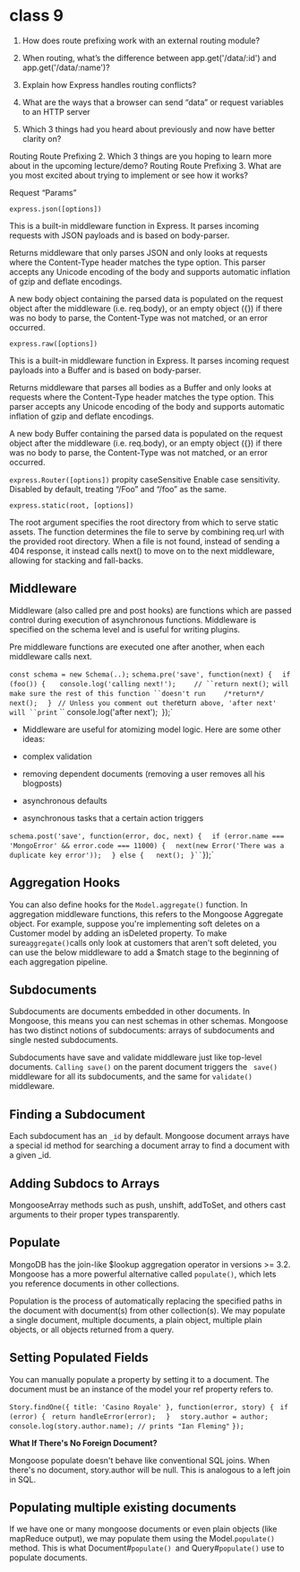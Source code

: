 

# class 9


1. How does route prefixing work with an external routing module?


2. When routing, what’s the difference between app.get('/data/:id') and app.get('/data/:name')?
3. Explain how Express handles routing conflicts?
4. What are the ways that a browser can send “data” or request variables to an HTTP server



1. Which 3 things had you heard about previously and now have better clarity on?

Routing
Route Prefixing
2. Which 3 things are you hoping to learn more about in the upcoming lecture/demo?
Routing
Route Prefixing
3. What are you most excited about trying to implement or see how it works?

Request “Params”


`express.json([options])`

This is a built-in middleware function in Express. It parses incoming requests with JSON payloads and is based on body-parser.

Returns middleware that only parses JSON and only looks at requests where the Content-Type header matches the type option. This parser accepts any Unicode encoding of the body and supports automatic inflation of gzip and deflate encodings.

A new body object containing the parsed data is populated on the request object after the middleware (i.e. req.body), or an empty object ({}) if there was no body to parse, the Content-Type was not matched, or an error occurred.


`express.raw([options])`

This is a built-in middleware function in Express. It parses incoming request payloads into a Buffer and is based on body-parser.

Returns middleware that parses all bodies as a Buffer and only looks at requests where the Content-Type header matches the type option. This parser accepts any Unicode encoding of the body and supports automatic inflation of gzip and deflate encodings.

A new body Buffer containing the parsed data is populated on the request object after the middleware (i.e. req.body), or an empty object ({}) if there was no body to parse, the Content-Type was not matched, or an error occurred.

`express.Router([options])`
propity
caseSensitive	Enable case sensitivity.	Disabled by default, treating “/Foo” and “/foo” as the same.

`express.static(root, [options])`

The root argument specifies the root directory from which to serve static assets. The function determines the file to serve by combining req.url with the provided root directory. When a file is not found, instead of sending a 404 response, it instead calls next() to move on to the next middleware, allowing for stacking and fall-backs.

## Middleware

Middleware (also called pre and post hooks) are functions which are passed control during execution of asynchronous functions. Middleware is specified on the schema level and is useful for writing plugins.


Pre middleware functions are executed one after another, when each middleware calls next.


`const schema = new Schema(..);`
`schema.pre('save', function(next) {`
`  if (foo()) {`
 `   console.log('calling next!');`
`    // ``return next()`;` will make sure the rest of this function ``doesn't run`
`    /*return*/ next();`
`  }`
`  // Unless you comment out the `return` above, 'after next' will ``print`
``  console.log('after next');`
`});`

- Middleware are useful for atomizing model logic. Here are some other ideas:

- complex validation
- removing dependent documents (removing a user removes all his blogposts)
- asynchronous defaults
- asynchronous tasks that a certain action triggers


`schema.post('save', function(error, doc, next) {`
`  if (error.name === 'MongoError' && error.code === 11000) {`
  `  next(new Error('There was a duplicate key error'));`
`  } else {`
` `  ` next();`
`  }``
`});`

## Aggregation Hooks

You can also define hooks for the `Model.aggregate()` function. In aggregation middleware functions, this refers to the Mongoose Aggregate object. For example, suppose you're implementing soft deletes on a Customer model by adding an isDeleted property. To make sure` aggregate() `calls only look at customers that aren't soft deleted, you can use the below middleware to add a $match stage to the beginning of each aggregation pipeline.

## Subdocuments

Subdocuments are documents embedded in other documents. In Mongoose, this means you can nest schemas in other schemas. Mongoose has two distinct notions of subdocuments: arrays of subdocuments and single nested subdocuments.

Subdocuments have save and validate middleware just like top-level documents. `Calling save()` on the parent document triggers the
` save()` middleware for all its subdocuments, and the same for `validate()` middleware.

## Finding a Subdocument
Each subdocument has an `_id` by default. Mongoose document arrays have a special id method for searching a document array to find a document with a given _id.

## Adding Subdocs to Arrays
MongooseArray methods such as push, unshift, addToSet, and others cast arguments to their proper types transparently.


## Populate
MongoDB has the join-like $lookup aggregation operator in versions >= 3.2. Mongoose has a more powerful alternative called `populate()`, which lets you reference documents in other collections.

Population is the process of automatically replacing the specified paths in the document with document(s) from other collection(s). We may populate a single document, multiple documents, a plain object, multiple plain objects, or all objects returned from a query.

## Setting Populated Fields

You can manually populate a property by setting it to a document. The document must be an instance of the model your ref property refers to.

`Story.findOne({ title: 'Casino Royale' }, function(error, story) {`
 ` if (error) {`
   ` return handleError(error);`
`  }`
`  story.author = author;`
  `console.log(story.author.name); // prints "Ian Fleming"`
`});`


**What If There's No Foreign Document?**


Mongoose populate doesn't behave like conventional SQL joins. When there's no document, story.author will be null. This is analogous to a left join in SQL.

## Populating multiple existing documents

If we have one or many mongoose documents or even plain objects (like mapReduce output), we may populate them using the Model.`populate()` method. This is what Document#`populate() `and Query#`populate()` use to populate documents.
